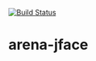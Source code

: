 [![Build Status](https://travis-ci.org/faloi/arena-jface-mirror.svg)](https://travis-ci.org/faloi/arena-jface-mirror)

# arena-jface